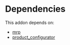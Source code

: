 # Dependencies

This addon depends on:

- [mrp](../../odoo-bringout-oca-ocb-mrp)
- [product_configurator](../../odoo-bringout-oca-product-configurator-product_configurator)
